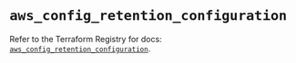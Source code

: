 # `aws_config_retention_configuration`

Refer to the Terraform Registry for docs: [`aws_config_retention_configuration`](https://registry.terraform.io/providers/hashicorp/aws/5.73.0/docs/resources/config_retention_configuration).
